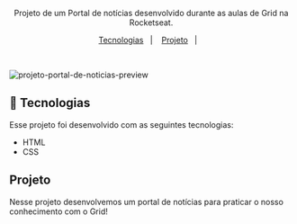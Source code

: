 <p align="center">
Projeto de um Portal de notícias desenvolvido durante as aulas de Grid na Rocketseat.
</p>

<p align="center">
  <a href="#-tecnologias">Tecnologias</a>&nbsp;&nbsp;&nbsp;|&nbsp;&nbsp;&nbsp;
  <a href="#-projeto">Projeto</a>&nbsp;&nbsp;&nbsp;|&nbsp;&nbsp;&nbsp;
</p>

<br>

![projeto-portal-de-noticias-preview](https://github.com/user-attachments/assets/4981b2af-58a9-4c22-8d2b-ba24ef45ffa7)


## 🚀 Tecnologias

Esse projeto foi desenvolvido com as seguintes tecnologias:

- HTML
- CSS

## Projeto

Nesse projeto desenvolvemos um portal de notícias para praticar o nosso conhecimento com o Grid!
